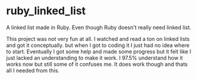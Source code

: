 # ruby_linked_list
A linked list made in Ruby. Even though Ruby doesn't really need linked list.

This project was not very fun at all. I watched and read a ton on linked lists and got it conceptually. but when I got to coding it I just had no idea where to start. Eventually I got some help and made some progress but it felt like I just lacked an understanding to make it work. I 97.5% understand how it works now but still some of it confuses me. It does work though and thats all I needed from this. 

